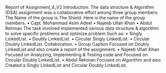 Report of Assignment_4_V2
Introduction:
             The data structure & Algorithm (DSA) assignment was a collaborative effort among three group members. The Name of the group is The Shield. Here is the name of the group members.
•	Capt. Mohammad Asim Adeel
•	Najeeb Ullah Khan 
•	Abdul Rehman 
The task involved implemented various data structure & algorithm to solve specific problems and optimize problem Such as:
•	Singly LinkedList.
•	Doubly LinkedList.
•	Circular Singly LinkedList.
•	Circular Doubly LinkedList.
Collaboration:
•	Group Caption Focused on Doubly LinkedList and also create a report of the assignment.
•	Najeeb Ullah Khan Focused on Analyzing, Implementing & Testing code and Focused on Circular Doubly LinkedList.
•	 Abdul Rehman Focused on Algorithm and also Created a Singly LinkedList and Circular Doubly LinkedList.
